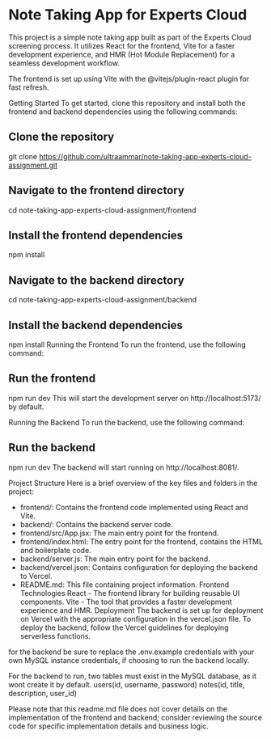 # Note Taking App for Experts Cloud
This project is a simple note taking app built as part of the Experts Cloud screening process. It utilizes React for the frontend, Vite for a faster development experience, and HMR (Hot Module Replacement) for a seamless development workflow.

The frontend is set up using Vite with the @vitejs/plugin-react plugin for fast refresh.

Getting Started
To get started, clone this repository and install both the frontend and backend dependencies using the following commands:

## Clone the repository
git clone https://github.com/ultraammar/note-taking-app-experts-cloud-assignment.git

## Navigate to the frontend directory
cd note-taking-app-experts-cloud-assignment/frontend

## Install the frontend dependencies
npm install

## Navigate to the backend directory
cd note-taking-app-experts-cloud-assignment/backend

## Install the backend dependencies
npm install
Running the Frontend
To run the frontend, use the following command:

## Run the frontend
npm run dev
This will start the development server on http://localhost:5173/ by default.

Running the Backend
To run the backend, use the following command:

## Run the backend
npm run dev
The backend will start running on http://localhost:8081/.

Project Structure
Here is a brief overview of the key files and folders in the project:

- frontend/: Contains the frontend code implemented using React and Vite.
- backend/: Contains the backend server code.
- frontend/src/App.jsx: The main entry point for the frontend.
- frontend/index.html: The entry point for the frontend, contains the HTML and boilerplate code.
- backend/server.js: The main entry point for the backend.
- backend/vercel.json: Contains configuration for deploying the backend to Vercel.
- README.md: This file containing project information.
Frontend Technologies
React - The frontend library for building reusable UI components.
Vite - The tool that provides a faster development experience and HMR.
Deployment
The backend is set up for deployment on Vercel with the appropriate configuration in the vercel.json file. To deploy the backend, follow the Vercel guidelines for deploying serverless functions.

for the backend be sure to replace the .env.example credentials with your own MySQL instance credentials, if choosing to run the backend locally.

For the backend to run, two tables must exist in the MySQL database, as it wont create it by default.
users(id, username, password)
notes(id, title, description, user_id)

Please note that this readme.md file does not cover details on the implementation of the frontend and backend; consider reviewing the source code for specific implementation details and business logic.
